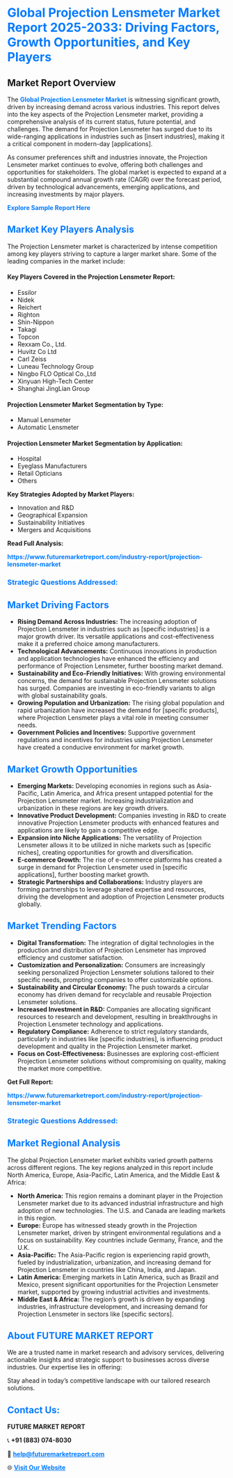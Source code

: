 <h1 style="color: #007BFF;">Global Projection Lensmeter Market Report 2025-2033: Driving Factors, Growth Opportunities, and Key Players</h1>

<section id="overview">
<h2>Market Report Overview</h2>
<p>The <a href="https://www.futuremarketreport.com/industry-report/projection-lensmeter-market" style="color: #007BFF; text-decoration: none;"><strong>Global Projection Lensmeter Market</strong></a> is witnessing significant growth, driven by increasing demand across various industries. This report delves into the key aspects of the Projection Lensmeter market, providing a comprehensive analysis of its current status, future potential, and challenges. The demand for Projection Lensmeter has surged due to its wide-ranging applications in industries such as [insert industries], making it a critical component in modern-day [applications].</p>
<p>As consumer preferences shift and industries innovate, the Projection Lensmeter market continues to evolve, offering both challenges and opportunities for stakeholders. The global market is expected to expand at a substantial compound annual growth rate (CAGR) over the forecast period, driven by technological advancements, emerging applications, and increasing investments by major players.</p>
</section>

<section id="overview">
<p><a href="https://www.futuremarketreport.com/request-sample/reportId=101805" style="color: #007BFF; text-decoration: none;"><strong>Explore Sample Report Here</strong></a></p>
</section>

<section id="key-players">
<h2 style="color: #007BFF;">Market Key Players Analysis</h2>
<p>The Projection Lensmeter market is characterized by intense competition among key players striving to capture a larger market share. Some of the leading companies in the market include:</p>
<h4>Key Players Covered in the Projection Lensmeter Report:</h4>
<ul><li>Essilor</li><li>Nidek</li><li>Reichert</li><li>Righton</li><li>Shin-Nippon</li><li>Takagi</li><li>Topcon</li><li>Rexxam Co., Ltd.</li><li>Huvitz Co Ltd</li><li>Carl Zeiss</li><li>Luneau Technology Group</li><li>Ningbo FLO Optical Co.,Ltd</li><li>Xinyuan High-Tech Center</li><li>Shanghai JingLian Group</li></ul>
<h4>Projection Lensmeter Market Segmentation by Type:</h4>
<ul><li>Manual Lensmeter</li><li>Automatic Lensmeter</li></ul>

<h4>Projection Lensmeter Market Segmentation by Application:</h4>
<ul><li>Hospital</li><li>Eyeglass Manufacturers</li><li>Retail Opticians</li><li>Others</li></ul>
<p><strong>Key Strategies Adopted by Market Players:</strong></p>
<ul>
<li>Innovation and R&D</li>
<li>Geographical Expansion</li>
<li>Sustainability Initiatives</li>
<li>Mergers and Acquisitions</li>
</ul>
</section>

<section>
<p><strong>Read Full Analysis: </strong></p><a href="https://www.futuremarketreport.com/industry-report/projection-lensmeter-market" style="color: #007BFF; text-decoration: none;"><strong>https://www.futuremarketreport.com/industry-report/projection-lensmeter-market</strong></a>
<h3 style="color: #007BFF;">Strategic Questions Addressed:</h3>
</section>

<section id="driving-factors">
<h2 style="color: #007BFF;">Market Driving Factors</h2>
<ul>
<li><strong>Rising Demand Across Industries:</strong> The increasing adoption of Projection Lensmeter in industries such as [specific industries] is a major growth driver. Its versatile applications and cost-effectiveness make it a preferred choice among manufacturers.</li>
<li><strong>Technological Advancements:</strong> Continuous innovations in production and application technologies have enhanced the efficiency and performance of Projection Lensmeter, further boosting market demand.</li>
<li><strong>Sustainability and Eco-Friendly Initiatives:</strong> With growing environmental concerns, the demand for sustainable Projection Lensmeter solutions has surged. Companies are investing in eco-friendly variants to align with global sustainability goals.</li>
<li><strong>Growing Population and Urbanization:</strong> The rising global population and rapid urbanization have increased the demand for [specific products], where Projection Lensmeter plays a vital role in meeting consumer needs.</li>
<li><strong>Government Policies and Incentives:</strong> Supportive government regulations and incentives for industries using Projection Lensmeter have created a conducive environment for market growth.</li>
</ul>
</section>

<section id="growth-opportunities">
<h2 style="color: #007BFF;">Market Growth Opportunities</h2>
<ul>
<li><strong>Emerging Markets:</strong> Developing economies in regions such as Asia-Pacific, Latin America, and Africa present untapped potential for the Projection Lensmeter market. Increasing industrialization and urbanization in these regions are key growth drivers.</li>
<li><strong>Innovative Product Development:</strong> Companies investing in R&D to create innovative Projection Lensmeter products with enhanced features and applications are likely to gain a competitive edge.</li>
<li><strong>Expansion into Niche Applications:</strong> The versatility of Projection Lensmeter allows it to be utilized in niche markets such as [specific niches], creating opportunities for growth and diversification.</li>
<li><strong>E-commerce Growth:</strong> The rise of e-commerce platforms has created a surge in demand for Projection Lensmeter used in [specific applications], further boosting market growth.</li>
<li><strong>Strategic Partnerships and Collaborations:</strong> Industry players are forming partnerships to leverage shared expertise and resources, driving the development and adoption of Projection Lensmeter products globally.</li>
</ul>
</section>

<section id="trending-factors">
<h2 style="color: #007BFF;">Market Trending Factors</h2>
<ul>
<li><strong>Digital Transformation:</strong> The integration of digital technologies in the production and distribution of Projection Lensmeter has improved efficiency and customer satisfaction.</li>
<li><strong>Customization and Personalization:</strong> Consumers are increasingly seeking personalized Projection Lensmeter solutions tailored to their specific needs, prompting companies to offer customizable options.</li>
<li><strong>Sustainability and Circular Economy:</strong> The push towards a circular economy has driven demand for recyclable and reusable Projection Lensmeter solutions.</li>
<li><strong>Increased Investment in R&D:</strong> Companies are allocating significant resources to research and development, resulting in breakthroughs in Projection Lensmeter technology and applications.</li>
<li><strong>Regulatory Compliance:</strong> Adherence to strict regulatory standards, particularly in industries like [specific industries], is influencing product development and quality in the Projection Lensmeter market.</li>
<li><strong>Focus on Cost-Effectiveness:</strong> Businesses are exploring cost-efficient Projection Lensmeter solutions without compromising on quality, making the market more competitive.</li>
</ul>
</section>

<section>
<p><strong>Get Full Report: </strong></p><a href="https://www.futuremarketreport.com/industry-report/projection-lensmeter-market" style="color: #007BFF; text-decoration: none;"><strong>https://www.futuremarketreport.com/industry-report/projection-lensmeter-market</strong></a>
<h3 style="color: #007BFF;">Strategic Questions Addressed:</h3>
</section>


<section id="regional-analysis">
<h2 style="color: #007BFF;">Market Regional Analysis</h2>
<p>The global Projection Lensmeter market exhibits varied growth patterns across different regions. The key regions analyzed in this report include North America, Europe, Asia-Pacific, Latin America, and the Middle East & Africa:</p>
<ul>
<li><strong>North America:</strong> This region remains a dominant player in the Projection Lensmeter market due to its advanced industrial infrastructure and high adoption of new technologies. The U.S. and Canada are leading markets in this region.</li>
<li><strong>Europe:</strong> Europe has witnessed steady growth in the Projection Lensmeter market, driven by stringent environmental regulations and a focus on sustainability. Key countries include Germany, France, and the U.K.</li>
<li><strong>Asia-Pacific:</strong> The Asia-Pacific region is experiencing rapid growth, fueled by industrialization, urbanization, and increasing demand for Projection Lensmeter in countries like China, India, and Japan.</li>
<li><strong>Latin America:</strong> Emerging markets in Latin America, such as Brazil and Mexico, present significant opportunities for the Projection Lensmeter market, supported by growing industrial activities and investments.</li>
<li><strong>Middle East & Africa:</strong> The region’s growth is driven by expanding industries, infrastructure development, and increasing demand for Projection Lensmeter in sectors like [specific sectors].</li>
</ul>
</section>

<footer>
<h2 style="color: #007BFF;">About FUTURE MARKET REPORT</h2>
<p>We are a trusted name in market research and advisory services, delivering actionable insights and strategic support to businesses across diverse industries. Our expertise lies in offering:</p>

<p>Stay ahead in today’s competitive landscape with our tailored research solutions.</p>

<h2 style="color: #007BFF;">Contact Us:</h2>
<p><strong>FUTURE MARKET REPORT</strong></p>
<p>📞 <strong>+91 (883) 074-8030</strong></p>
<p>📧 <strong><a href="mailto:help@futuremarketreport.com" style="color: #007BFF;">help@futuremarketreport.com</a></strong></p>
<p>🌐 <strong><a href="https://www.futuremarketreport.com/" style="color: #007BFF;">Visit Our Website</a></strong></p>
</footer>